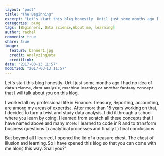 ```yaml
---
layout: "post"
title: "The Beginning"
excerpt: "Let's start this blog honestly. Until just some months ago I had no idea of data science, data analysis, machine learning or another fantasy concept that I will talk about you on this blog."
categories: blog
tags: [Beginners, Data science,About me, learning]
author: rachel
comments: true
share: true
image:
  feature: banner1.jpg
  credit: AnalyzingData
  creditlink:
date: "2017-03-13 11:57"
modified: "2017-03-13 11:57"
---
```


Let's start this blog honestly. Until just some months ago I had no idea of data science, data analysis, machine learning or another fantasy concept that I will talk about you on this blog.

I worked all my professional life in Finance. Treasury, Reporting, accounting, are among my areas of expertise. After more than 15 years working on that, I decided to turn a twist and study data analysis. I did it through a school where you learn by doing. I learned from scratch all these concepts that I have named above and many more: I learned to code in R and to transform business questions to analytical processes and finally to final conclusions.

But beyond all I learned, I opened the lid of a treasure chest. The chest of illusion and learning. So I have opened this blog so that you can come with me along this way. Shall you?"
